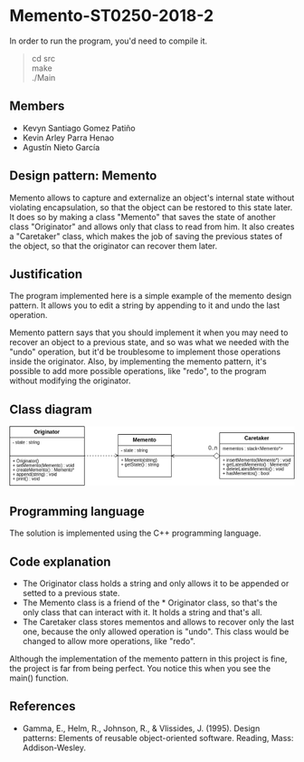 # Memento-ST0250-2018-2

In order to run the program, you'd need to compile it.

> cd src\
> make\
> ./Main

## Members

* Kevyn Santiago Gomez Patiño
* Kevin Arley Parra Henao
* Agustín Nieto García

## Design pattern: Memento

Memento allows to capture and externalize an object's internal state without violating encapsulation, so that the object can be restored to this state later. It does so by making a class "Memento" that saves the state of another class "Originator" and allows only that class to read from him. It also creates a "Caretaker" class, which makes the job of saving the previous states of the object, so that the originator can recover them later.

## Justification

The program implemented here is a simple example of the memento design pattern. It allows you to edit a string by appending to it and undo the last operation.

Memento pattern says that you should implement it when you may need to recover an object to a previous state, and so was what we needed with the "undo" operation, but it'd be troublesome to implement those operations inside the originator. Also, by implementing the memento pattern, it's possible to add more possible operations, like "redo", to the program without modifying the originator.

## Class diagram

![alt text](/diagrams/class_diagram.png)

## Programming language

The solution is implemented using the C++ programming language.

## Code explanation

* The Originator class holds a string and only allows it to be appended or setted to a previous state.
* The Memento class is a friend of the * Originator class, so that's the only class that can interact with it. It holds a string and that's all.
* The Caretaker class stores mementos and allows to recover only the last one, because the only allowed operation is "undo". This class would be changed to allow more operations, like "redo".

Although the implementation of the memento pattern in this project is fine, the project is far from being perfect. You notice this when you see the main() function.

## References

* Gamma, E., Helm, R., Johnson, R., & Vlissides, J. (1995). Design patterns: Elements of reusable object-oriented software. Reading, Mass: Addison-Wesley.